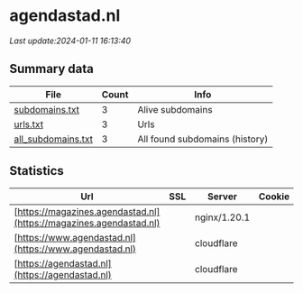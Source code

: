# agendastad.nl
*Last update:2024-01-11 16:13:40*
## Summary data
| File       | Count | Info |
|------------|-------|------|
|[subdomains.txt](/data/agendastad/subdomains.txt)|3|Alive subdomains|
|[urls.txt](/data/agendastad/urls.txt)|3|Urls|
|[all_subdomains.txt](/data/agendastad/all_subdomains.txt)|3|All found subdomains (history)|
## Statistics
| Url | SSL | Server | Cookie | HSTS | CSP | XFO | XXP | RP | Tech |
|------------|-------|------|------|------|------|------|------|------|------|
|[https://magazines.agendastad.nl](https://magazines.agendastad.nl)| |nginx/1.20.1| | | |:white_check_mark: | |:white_check_mark: | |:white_check_mark: | |Nginx:1.20.1 PHP| |
|[https://www.agendastad.nl](https://www.agendastad.nl)| |cloudflare| |:white_check_mark: | | | | |:white_check_mark: | |Cloudflare HSTS HTTP...| |
|[https://agendastad.nl](https://agendastad.nl)| |cloudflare| |:white_check_mark: | | | | |:white_check_mark: | |Cloudflare HSTS HTTP...| |